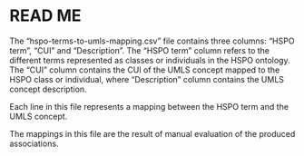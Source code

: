 # READ ME

The “hspo-terms-to-umls-mapping.csv” file contains three columns: “HSPO term”, “CUI” and “Description”. The “HSPO term” column refers to the different terms represented as classes or individuals in the HSPO ontology. The “CUI” column contains the CUI of the UMLS concept mapped to the HSPO class or individual, where “Description” column contains the UMLS concept description.

Each line in this file represents a mapping between the HSPO term and the UMLS concept.

The mappings in this file are the result of manual evaluation of the produced associations. 
